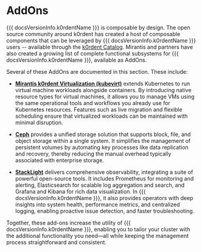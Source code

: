 # AddOns

{{{ docsVersionInfo.k0rdentName }}} is composable by design. The open source community around k0rdent has created a host of composable components that can be leveraged by {{{ docsVersionInfo.k0rdentName }}} users -- available through the [k0rdent Catalog](https://catalog.k0rdent.io). Mirantis and partners have also created a growing list of complete functional subsystems for {{{ docsVersionInfo.k0rdentName }}}, available as AddOns.

Several of these AddOns are documented in this section. These include:

* [**Mirantis k0rdent Virtualization (kubevirt)**](mkvirt/index.md) extends Kubernetes to run virtual machine workloads alongside containers. By introducing native resource types for virtual machines, it allows you to manage VMs using the same operational tools and workflows you already use for Kubernetes resources. Features such as live migration and flexible scheduling ensure that virtualized workloads can be maintained with minimal disruption.

* [**Ceph**](ceph/index.md) provides a unified storage solution that supports block, file, and object storage within a single system. It simplifies the management of persistent volumes by automating key processes like data replication and recovery, thereby reducing the manual overhead typically associated with enterprise storage.

* [**StackLight**](stacklight/install.md) delivers comprehensive observability, integrating a suite of powerful open-source tools. It includes Prometheus for monitoring and alerting, Elasticsearch for scalable log aggregation and search, and Grafana and Kibana for rich data visualization. In {{{ docsVersionInfo.k0rdentName }}}, it also provides operators with deep insights into system health, performance metrics, and centralized logging, enabling proactive issue detection, and faster troubleshooting.

Together, these add-ons increase the utility of {{{ docsVersionInfo.k0rdentName }}}, enabling you to tailor your cluster with the additional functionality you need—all while keeping the management process straightforward and consistent.
